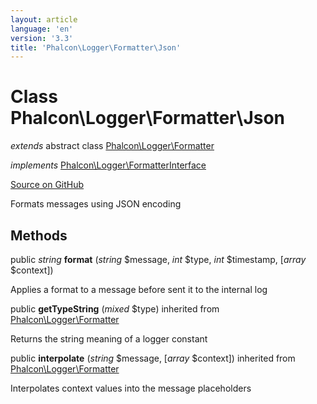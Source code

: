 ```yaml
---
layout: article
language: 'en'
version: '3.3'
title: 'Phalcon\Logger\Formatter\Json'
---
```

# Class **Phalcon\Logger\Formatter\Json**

*extends* abstract class [Phalcon\Logger\Formatter](/3.3/en/api/Phalcon_Logger_Formatter)

*implements* [Phalcon\Logger\FormatterInterface](/3.3/en/api/Phalcon_Logger_FormatterInterface)

<a href="https://github.com/phalcon/cphalcon/tree/v3.3.0/phalcon/logger/formatter/json.zep" class="btn btn-default btn-sm">Source on GitHub</a>

Formats messages using JSON encoding


## Methods
public *string* **format** (*string* $message, *int* $type, *int* $timestamp, [*array* $context])

Applies a format to a message before sent it to the internal log



public  **getTypeString** (*mixed* $type) inherited from [Phalcon\Logger\Formatter](/3.3/en/api/Phalcon_Logger_Formatter)

Returns the string meaning of a logger constant



public  **interpolate** (*string* $message, [*array* $context]) inherited from [Phalcon\Logger\Formatter](/3.3/en/api/Phalcon_Logger_Formatter)

Interpolates context values into the message placeholders



